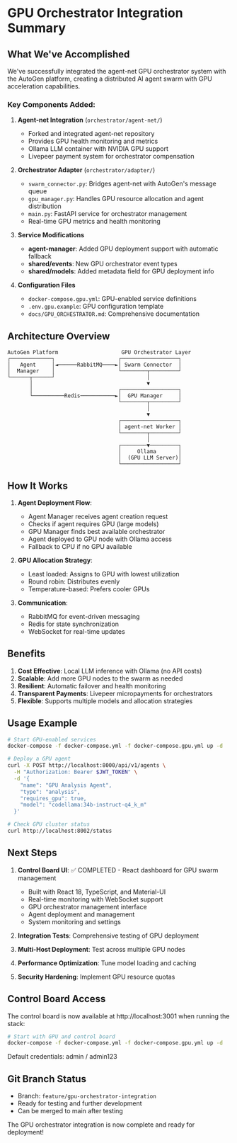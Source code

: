 # GPU Orchestrator Integration Summary

## What We've Accomplished

We've successfully integrated the agent-net GPU orchestrator system with the AutoGen platform, creating a distributed AI agent swarm with GPU acceleration capabilities.

### Key Components Added:

1. **Agent-net Integration** (`orchestrator/agent-net/`)
   - Forked and integrated agent-net repository
   - Provides GPU health monitoring and metrics
   - Ollama LLM container with NVIDIA GPU support
   - Livepeer payment system for orchestrator compensation

2. **Orchestrator Adapter** (`orchestrator/adapter/`)
   - `swarm_connector.py`: Bridges agent-net with AutoGen's message queue
   - `gpu_manager.py`: Handles GPU resource allocation and agent distribution
   - `main.py`: FastAPI service for orchestrator management
   - Real-time GPU metrics and health monitoring

3. **Service Modifications**
   - **agent-manager**: Added GPU deployment support with automatic fallback
   - **shared/events**: New GPU orchestrator event types
   - **shared/models**: Added metadata field for GPU deployment info

4. **Configuration Files**
   - `docker-compose.gpu.yml`: GPU-enabled service definitions
   - `.env.gpu.example`: GPU configuration template
   - `docs/GPU_ORCHESTRATOR.md`: Comprehensive documentation

## Architecture Overview

```
AutoGen Platform                    GPU Orchestrator Layer
┌─────────────┐                    ┌──────────────────┐
│   Agent     │◄──────RabbitMQ────►│ Swarm Connector  │
│  Manager    │                    └────────┬─────────┘
└──────┬──────┘                             │
       │                                    ▼
       │                           ┌──────────────────┐
       └──────────Redis───────────►│  GPU Manager     │
                                   └────────┬─────────┘
                                            │
                                            ▼
                                   ┌──────────────────┐
                                   │ agent-net Worker │
                                   └────────┬─────────┘
                                            │
                                   ┌────────▼─────────┐
                                   │     Ollama       │
                                   │  (GPU LLM Server)│
                                   └──────────────────┘
```

## How It Works

1. **Agent Deployment Flow**:
   - Agent Manager receives agent creation request
   - Checks if agent requires GPU (large models)
   - GPU Manager finds best available orchestrator
   - Agent deployed to GPU node with Ollama access
   - Fallback to CPU if no GPU available

2. **GPU Allocation Strategy**:
   - Least loaded: Assigns to GPU with lowest utilization
   - Round robin: Distributes evenly
   - Temperature-based: Prefers cooler GPUs

3. **Communication**:
   - RabbitMQ for event-driven messaging
   - Redis for state synchronization
   - WebSocket for real-time updates

## Benefits

1. **Cost Effective**: Local LLM inference with Ollama (no API costs)
2. **Scalable**: Add more GPU nodes to the swarm as needed
3. **Resilient**: Automatic failover and health monitoring
4. **Transparent Payments**: Livepeer micropayments for orchestrators
5. **Flexible**: Supports multiple models and allocation strategies

## Usage Example

```bash
# Start GPU-enabled services
docker-compose -f docker-compose.yml -f docker-compose.gpu.yml up -d

# Deploy a GPU agent
curl -X POST http://localhost:8000/api/v1/agents \
  -H "Authorization: Bearer $JWT_TOKEN" \
  -d '{
    "name": "GPU Analysis Agent",
    "type": "analysis",
    "requires_gpu": true,
    "model": "codellama:34b-instruct-q4_k_m"
  }'

# Check GPU cluster status
curl http://localhost:8002/status
```

## Next Steps

1. **Control Board UI**: ✅ COMPLETED - React dashboard for GPU swarm management
   - Built with React 18, TypeScript, and Material-UI
   - Real-time monitoring with WebSocket support
   - GPU orchestrator management interface
   - Agent deployment and management
   - System monitoring and settings

2. **Integration Tests**: Comprehensive testing of GPU deployment
3. **Multi-Host Deployment**: Test across multiple GPU nodes
4. **Performance Optimization**: Tune model loading and caching
5. **Security Hardening**: Implement GPU resource quotas

## Control Board Access

The control board is now available at http://localhost:3001 when running the stack:

```bash
# Start with GPU and control board
docker-compose -f docker-compose.yml -f docker-compose.gpu.yml up -d
```

Default credentials: admin / admin123

## Git Branch Status

- Branch: `feature/gpu-orchestrator-integration`
- Ready for testing and further development
- Can be merged to main after testing

The GPU orchestrator integration is now complete and ready for deployment!